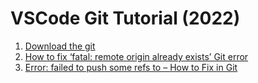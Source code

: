 # VSCode Git Tutorial (2022)
1. [Download the git](https://git-scm.com/download/win)
2. [How to fix ‘fatal: remote origin already exists’ Git error](https://komodor.com/learn/how-to-fix-fatal-remote-origin-already-exists-error/)
3. [Error: failed to push some refs to – How to Fix in Git](https://www.freecodecamp.org/news/error-failed-to-push-some-refs-to-how-to-fix-in-git/)
